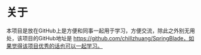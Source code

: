 # 关于
本项目是放在GitHub上是方便和同事一起用于学习，方便交流，除此之外别无用处，该项目的GitHub地址是
https://github.com/chillzhuang/SpringBlade，如果觉得该项目优秀的话也可以一起学习。